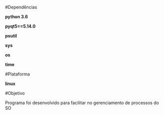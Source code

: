 

#Dependências

**python 3.6**

**pyqt5==5.14.0**

**psutil**

**sys**

**os**

**time**

#Plataforma

**linux**

#Objetivo

Programa foi desenvolvido para facilitar no gerenciamento de processos do SO

